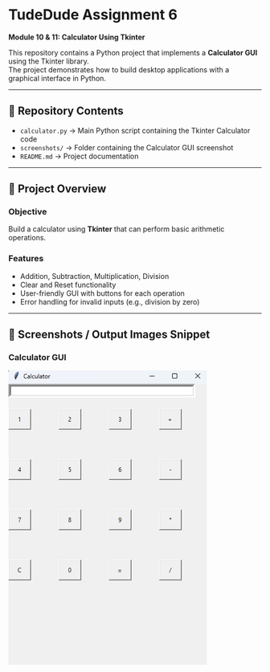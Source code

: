 # TudeDude Assignment 6  
**Module 10 & 11: Calculator Using Tkinter**

This repository contains a Python project that implements a **Calculator GUI** using the Tkinter library.  
The project demonstrates how to build desktop applications with a graphical interface in Python.

---

## 📂 Repository Contents

- `calculator.py` → Main Python script containing the Tkinter Calculator code  
- `screenshots/` → Folder containing the Calculator GUI screenshot  
- `README.md` → Project documentation 
 

---

## 📝 Project Overview

### **Objective**
Build a calculator using **Tkinter** that can perform basic arithmetic operations.

### **Features**
- Addition, Subtraction, Multiplication, Division  
- Clear and Reset functionality  
- User-friendly GUI with buttons for each operation  
- Error handling for invalid inputs (e.g., division by zero)  

---
## 📌 Screenshots / Output Images Snippet  

### Calculator GUI
![Calculator GUI](screenshots/Calculator_gui.jpg)


